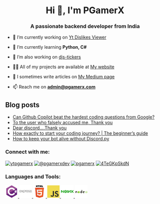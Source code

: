 <h1 align="center">Hi 👋, I'm PGamerX</h1>
<h3 align="center">A passionate backend developer from India</h3>

- 🔭 I’m currently working on [Yt Dislikes Viewer](https://github.com/pgamerx/yt-dislikes-viewer)

- 🌱 I’m currently learning **Python, C#**

- 🔭 I’m also working on [djs-tickers](https://github.com/pgamerx/djs-tickets)

- 👨‍💻 All of my projects are available at [My website](https://pgamerx.com)

- 📝 I sometimes write articles on [My Medium page](https://u.pgamerx.com/medium)

- 📫 Reach me on **admin@pgamerx.com**


## Blog posts
<!-- BLOG-POST-LIST:START -->
- [Can Github Copilot beat the hardest coding questions from Google?](https://pgamerxdev.medium.com/can-github-copilot-beat-the-hardest-coding-questions-from-google-941315a762fa?source=rss-ae0fcd7606d------2)
- [To the user who falsely accused me, Thank you](https://pgamerxdev.medium.com/to-the-user-who-falsely-accused-me-thank-you-ee05793b22dc?source=rss-ae0fcd7606d------2)
- [Dear discord….Thank you](https://pgamerxdev.medium.com/dear-discord-thank-you-657a9c3afcc0?source=rss-ae0fcd7606d------2)
- [How exactly to start your coding journey? | The beginner’s guide](https://pgamerxdev.medium.com/how-exactly-to-start-your-coding-journey-the-beginners-guide-7744db477249?source=rss-ae0fcd7606d------2)
- [How to keep your bot alive without Discord.py](https://pgamerxdev.medium.com/how-to-keep-your-bot-alive-without-discord-py-c93049d7d1c0?source=rss-ae0fcd7606d------2)
<!-- BLOG-POST-LIST:END -->


<h3 align="left">Connect with me:</h3>
<p align="left">
<a href="https://twitter.com/ytpgamerx" target="blank"><img align="center" src="https://raw.githubusercontent.com/rahuldkjain/github-profile-readme-generator/master/src/images/icons/Social/twitter.svg" alt="ytpgamerx" height="30" width="40" /></a>
<a href="https://medium.com/@pgamerxdev" target="blank"><img align="center" src="https://raw.githubusercontent.com/rahuldkjain/github-profile-readme-generator/master/src/images/icons/Social/medium.svg" alt="@pgamerxdev" height="30" width="40" /></a>
<a href="https://www.youtube.com/c/pgamerx" target="blank"><img align="center" src="https://raw.githubusercontent.com/rahuldkjain/github-profile-readme-generator/master/src/images/icons/Social/youtube.svg" alt="pgamerx" height="30" width="40" /></a>
<a href="https://discord.gg/4TeGKpSkdN" target="blank"><img align="center" src="https://raw.githubusercontent.com/rahuldkjain/github-profile-readme-generator/master/src/images/icons/Social/discord.svg" alt="4TeGKpSkdN" height="30" width="40" /></a>
</p>

<h3 align="left">Languages and Tools:</h3>
<p align="left"> <a href="https://www.w3schools.com/cs/" target="_blank"> <img src="https://raw.githubusercontent.com/devicons/devicon/master/icons/csharp/csharp-original.svg" alt="csharp" width="40" height="40"/> </a> <a href="https://expressjs.com" target="_blank"> <img src="https://raw.githubusercontent.com/devicons/devicon/master/icons/express/express-original-wordmark.svg" alt="express" width="40" height="40"/> </a> <a href="https://www.w3.org/html/" target="_blank"> <img src="https://raw.githubusercontent.com/devicons/devicon/master/icons/html5/html5-original-wordmark.svg" alt="html5" width="40" height="40"/> </a> <a href="https://developer.mozilla.org/en-US/docs/Web/JavaScript" target="_blank"> <img src="https://raw.githubusercontent.com/devicons/devicon/master/icons/javascript/javascript-original.svg" alt="javascript" width="40" height="40"/> </a> <a href="https://www.nginx.com" target="_blank"> <img src="https://raw.githubusercontent.com/devicons/devicon/master/icons/nginx/nginx-original.svg" alt="nginx" width="40" height="40"/> </a> <a href="https://nodejs.org" target="_blank"> <img src="https://raw.githubusercontent.com/devicons/devicon/master/icons/nodejs/nodejs-original-wordmark.svg" alt="nodejs" width="40" height="40"/> </a> </p>
